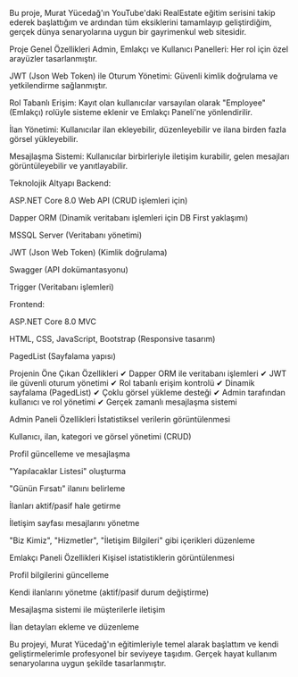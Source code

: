 Bu proje, Murat Yücedağ'ın YouTube'daki RealEstate eğitim serisini takip ederek başlattığım ve ardından tüm eksiklerini tamamlayıp geliştirdiğim, gerçek dünya senaryolarına uygun bir gayrimenkul web sitesidir.

Proje Genel Özellikleri
Admin, Emlakçı ve Kullanıcı Panelleri: Her rol için özel arayüzler tasarlanmıştır.

JWT (Json Web Token) ile Oturum Yönetimi: Güvenli kimlik doğrulama ve yetkilendirme sağlanmıştır.

Rol Tabanlı Erişim: Kayıt olan kullanıcılar varsayılan olarak "Employee" (Emlakçı) rolüyle sisteme eklenir ve Emlakçı Paneli'ne yönlendirilir.

İlan Yönetimi: Kullanıcılar ilan ekleyebilir, düzenleyebilir ve ilana birden fazla görsel yükleyebilir.

Mesajlaşma Sistemi: Kullanıcılar birbirleriyle iletişim kurabilir, gelen mesajları görüntüleyebilir ve yanıtlayabilir.

Teknolojik Altyapı
Backend:

ASP.NET Core 8.0 Web API (CRUD işlemleri için)

Dapper ORM (Dinamik veritabanı işlemleri için DB First yaklaşımı)

MSSQL Server (Veritabanı yönetimi)

JWT (Json Web Token) (Kimlik doğrulama)

Swagger (API dokümantasyonu)

Trigger (Veritabanı işlemleri)

Frontend:

ASP.NET Core 8.0 MVC

HTML, CSS, JavaScript, Bootstrap (Responsive tasarım)

PagedList (Sayfalama yapısı)

Projenin Öne Çıkan Özellikleri
✔ Dapper ORM ile veritabanı işlemleri
✔ JWT ile güvenli oturum yönetimi
✔ Rol tabanlı erişim kontrolü
✔ Dinamik sayfalama (PagedList)
✔ Çoklu görsel yükleme desteği
✔ Admin tarafından kullanıcı ve rol yönetimi
✔ Gerçek zamanlı mesajlaşma sistemi

Admin Paneli Özellikleri
İstatistiksel verilerin görüntülenmesi

Kullanıcı, ilan, kategori ve görsel yönetimi (CRUD)

Profil güncelleme ve mesajlaşma

"Yapılacaklar Listesi" oluşturma

"Günün Fırsatı" ilanını belirleme

İlanları aktif/pasif hale getirme

İletişim sayfası mesajlarını yönetme

"Biz Kimiz", "Hizmetler", "İletişim Bilgileri" gibi içerikleri düzenleme

Emlakçı Paneli Özellikleri
Kişisel istatistiklerin görüntülenmesi

Profil bilgilerini güncelleme

Kendi ilanlarını yönetme (aktif/pasif durum değiştirme)

Mesajlaşma sistemi ile müşterilerle iletişim

İlan detayları ekleme ve düzenleme

Bu projeyi, Murat Yücedağ'ın eğitimleriyle temel alarak başlattım ve kendi geliştirmelerimle profesyonel bir seviyeye taşıdım. Gerçek hayat kullanım senaryolarına uygun şekilde tasarlanmıştır.
